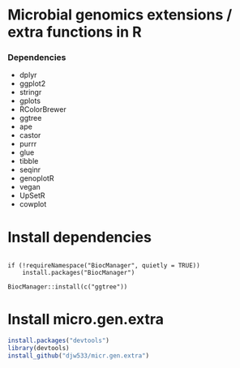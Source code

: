 # Microbial genomics extensions / extra functions in R


### Dependencies

* dplyr
* ggplot2
* stringr
* gplots
* RColorBrewer  
* ggtree
* ape
* castor
* purrr
* glue
* tibble
* seqinr
* genoplotR
* vegan
* UpSetR
* cowplot


# Install dependencies

```install.packages(c("dplyr", "ggplot2", "stringr", "gplots", "RColorBrewer", "ape", "castor", "purrr", "glue", "tibble", "seqinr","genoplotR","vegan", "UpSetR", "cowplot"))

if (!requireNamespace("BiocManager", quietly = TRUE))
    install.packages("BiocManager")

BiocManager::install(c("ggtree"))
```


# Install micro.gen.extra

```R
install.packages("devtools")
library(devtools)
install_github("djw533/micr.gen.extra")
```
